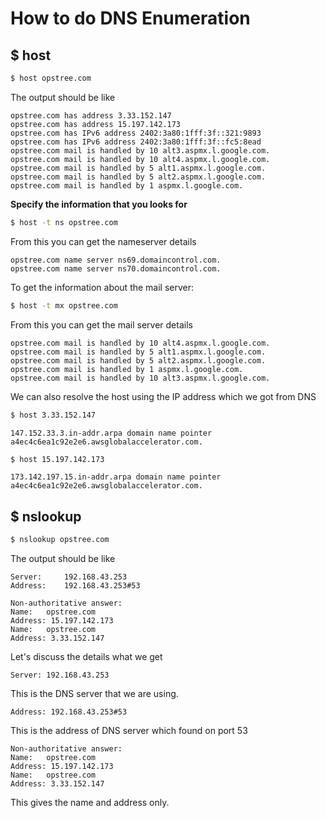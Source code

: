 # How to do DNS Enumeration

## $ host

```bash
$ host opstree.com
```
The output should be like 

```
opstree.com has address 3.33.152.147
opstree.com has address 15.197.142.173
opstree.com has IPv6 address 2402:3a80:1fff:3f::321:9893
opstree.com has IPv6 address 2402:3a80:1fff:3f::fc5:8ead
opstree.com mail is handled by 10 alt3.aspmx.l.google.com.
opstree.com mail is handled by 10 alt4.aspmx.l.google.com.
opstree.com mail is handled by 5 alt1.aspmx.l.google.com.
opstree.com mail is handled by 5 alt2.aspmx.l.google.com.
opstree.com mail is handled by 1 aspmx.l.google.com.
```

**Specify the information that you looks for**

```bash
$ host -t ns opstree.com
```

From this you can get the nameserver details

```
opstree.com name server ns69.domaincontrol.com.
opstree.com name server ns70.domaincontrol.com.
```

To get the information about the mail server:

```bash
$ host -t mx opstree.com
```

From this you can get the mail server details

```
opstree.com mail is handled by 10 alt4.aspmx.l.google.com.
opstree.com mail is handled by 5 alt1.aspmx.l.google.com.
opstree.com mail is handled by 5 alt2.aspmx.l.google.com.
opstree.com mail is handled by 1 aspmx.l.google.com.
opstree.com mail is handled by 10 alt3.aspmx.l.google.com.
```

We can also resolve the host using the IP address which we got from DNS 

```bash
$ host 3.33.152.147
```

```
147.152.33.3.in-addr.arpa domain name pointer a4ec4c6ea1c92e2e6.awsglobalaccelerator.com.
```

```bash
$ host 15.197.142.173
```

```
173.142.197.15.in-addr.arpa domain name pointer a4ec4c6ea1c92e2e6.awsglobalaccelerator.com.
```

## $ nslookup

```bash
$ nslookup opstree.com
```

The output should be like 

```
Server:		192.168.43.253
Address:	192.168.43.253#53

Non-authoritative answer:
Name:	opstree.com
Address: 15.197.142.173
Name:	opstree.com
Address: 3.33.152.147
```

Let's discuss the details what we get

```Server: 192.168.43.253```

This is the DNS server that we are using.

```Address: 192.168.43.253#53```

This is the address of DNS server which found on port 53


```
Non-authoritative answer:
Name:	opstree.com
Address: 15.197.142.173
Name:	opstree.com
Address: 3.33.152.147
```

This gives the name and address only.